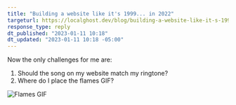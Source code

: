 ```yaml
---
title: "Building a website like it's 1999... in 2022"
targeturl: https://localghost.dev/blog/building-a-website-like-it-s-1999-in-2022/
response_type: reply
dt_published: "2023-01-11 10:18"
dt_updated: "2023-01-11 10:18 -05:00"
---
```


Now the only challenges for me are:

1. Should the song on my website match my ringtone?
2. Where do I place the flames GIF?

![Flames GIF](/images/flames.gif)